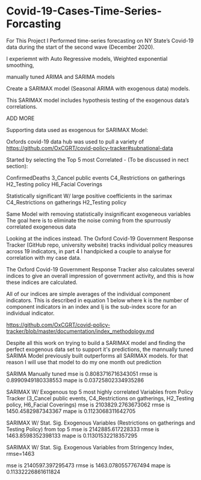 # Covid-19-Cases-Time-Series-Forcasting

For This Project I Performed time-series forecasting on NY State’s Covid-19 data during the start of the second wave (December 2020). 

I experiemnt with Auto Regressive models, Weighted exponential smoothing, 

manually tuned ARIMA and SARIMA models 

Create a SARIMAX model (Seasonal ARIMA with exogenous data) models. 

This SARIMAX model includes hypothesis testing of the exogenous data’s correlations.

ADD MORE


Supporting data used as exogenous for SARIMAX Model:

Oxfords covid-19 data hub was used to pull a variety of 
https://github.com/OxCGRT/covid-policy-tracker#subnational-data

Started by selecting the Top 5 most Correlated - (To be discussed in nect section):

ConfirmedDeaths
3_Cancel public events
C4_Restrictions on gatherings
H2_Testing policy
H6_Facial Coverings

Statistically significant W/ large positive coefficients in the sarimax
C4_Restrictions on gatherings
H2_Testing policy


Same Model with removing statistically insignificant exogeneous variables
The goal here is to eliminate the noise coming from the spurrously correlated exogeneous data


Looking at the indices instead.
The Oxford Covid-19 Government Response Tracker (GitHub repo, university website) tracks individual policy measures across 19 indicators, in part 4 I handpicked a couple to analyse for correlation with my case data.

The Oxford Covid-19 Government Response Tracker also calculates several indices to give an overall impression of government activity, and this is how these indices are calculated.

All of our indices are simple averages of the individual component indicators. This is described in equation 1 below where k is the number of component indicators in an index and Ij is the sub-index score for an individual indicator.

https://github.com/OxCGRT/covid-policy-tracker/blob/master/documentation/index_methodology.md


Despite all this work on trying to build a SARIMAX model and finding the perfect exogenous data set to support it's predictions, the mannually tuned SARIMA Model previously built outperforms all SARIMAX models. for that reason I will use that model to do my one month out prediction


SARIMA Manually tuned
mse is 0.8083716716343051
rmse is 0.8990949180338553
mape is 0.03725802334935286

SARIMAX W/ Exogenous top 5 most highly correlated Variables from Policy Tracker (3_Cancel public events, C4_Restrictions on gatherings, H2_Testing policy, H6_Facial Coverings)
mse is 2103829.2763673062
rmse is 1450.4582987343367
mape is 0.1123068311642705

SARIMAX W/ Stat. Sig. Exogenous Variables (Restrictions on gatherings and Testing Policy) from top 5
mse is 2142885.617228333
rmse is 1463.8598352398133
mape is 0.11301532218357295

SARIMAX W/ Stat. Sig. Exogenous Variables from Stringency Index, rmse=1463

mse is 2140597.397295473
rmse is 1463.0780557767494
mape is 0.11332226861611824
